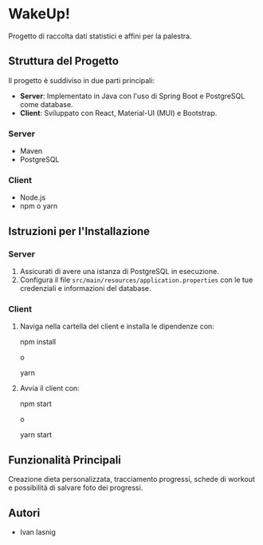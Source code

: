 # WakeUp!

Progetto di raccolta dati statistici e affini per la palestra.

## Struttura del Progetto

Il progetto è suddiviso in due parti principali:

- **Server**: Implementato in Java con l'uso di Spring Boot e PostgreSQL come database.
- **Client**: Sviluppato con React, Material-UI (MUI) e Bootstrap.

### Server

- Maven
- PostgreSQL

### Client

- Node.js
- npm o yarn

## Istruzioni per l'Installazione

### Server

1. Assicurati di avere una istanza di PostgreSQL in esecuzione.
2. Configura il file `src/main/resources/application.properties` con le tue credenziali e informazioni del database.

### Client

1. Naviga nella cartella del client e installa le dipendenze con:

   npm install

   o

   yarn

2. Avvia il client con:

   npm start

   o

   yarn start

## Funzionalità Principali

Creazione dieta personalizzata, tracciamento progressi, schede di workout e possibilità di salvare foto dei progressi.

## Autori

- Ivan Iasnig
